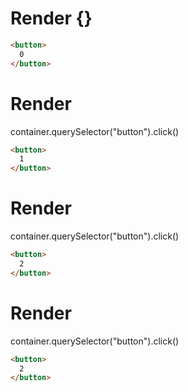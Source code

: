 # Render {}
```html
<button>
  0
</button>
```


# Render 
container.querySelector("button").click()

```html
<button>
  1
</button>
```


# Render 
container.querySelector("button").click()

```html
<button>
  2
</button>
```


# Render 
container.querySelector("button").click()

```html
<button>
  2
</button>
```